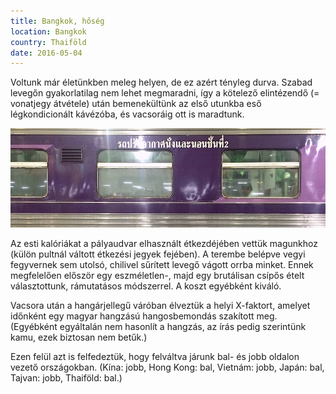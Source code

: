 ```yaml
---
title: Bangkok, hőség
location: Bangkok
country: Thaiföld
date: 2016-05-04
---
```


Voltunk már életünkben meleg helyen, de ez azért tényleg durva. Szabad levegőn gyakorlatilag nem lehet megmaradni, így a kötelező elintézendő (= vonatjegy átvétele) után bemenekültünk az első utunkba eső légkondicionált kávézóba, és vacsoráig ott is maradtunk.

![egy thai vonat](../../img/thai_vonat.jpg)

Az esti kalóriákat a pályaudvar elhasznált étkezdéjében vettük magunkhoz (külön pultnál váltott étkezési jegyek fejében). A terembe belépve vegyi fegyvernek sem utolsó, chilivel sűrített levegő vágott orrba minket. Ennek megfelelően először egy eszméletlen-, majd egy brutálisan csípős ételt választottunk, rámutatásos módszerrel. A koszt egyébként kiváló.

Vacsora után a hangárjellegű váróban élveztük a helyi X-faktort, amelyet időnként egy magyar hangzású hangosbemondás szakított meg. (Egyébként egyáltalán nem hasonlít a hangzás, az írás pedig szerintünk kamu, ezek biztosan nem betűk.)

Ezen felül azt is felfedeztük, hogy felváltva járunk bal- és jobb oldalon vezető országokban. (Kína: jobb, Hong Kong: bal, Vietnám: jobb, Japán: bal, Tajvan: jobb, Thaiföld: bal.)
